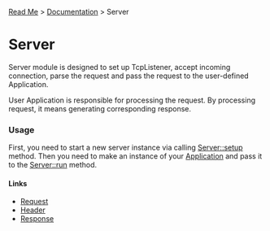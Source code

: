 [Read Me](https://github.com/bohdaq/rust-web-server/tree/main) > [Documentation](https://github.com/bohdaq/rust-web-server/tree/main/src/README.md)  > Server 

# Server 

Server module is designed to set up TcpListener, accept incoming connection, parse the request and pass the request to the user-defined Application.

User Application is responsible for processing the request. By processing request, it means generating corresponding response.


### Usage
First, you need to start a new server instance via calling [Server::setup](https://github.com/bohdaq/rust-web-server/blob/main/src/server/example/mod.rs#L8) method. Then you need to make an instance of your [Application](https://github.com/bohdaq/rust-web-server/blob/main/src/server/example/mod.rs#L15) and pass it to the [Server::run](https://github.com/bohdaq/rust-web-server/blob/main/src/server/example/mod.rs#L19) method.

#### Links
- [Request](https://github.com/bohdaq/rust-web-server/tree/main/src/request)
- [Header](https://github.com/bohdaq/rust-web-server/tree/main/src/header)
- [Response](https://github.com/bohdaq/rust-web-server/tree/main/src/response)
